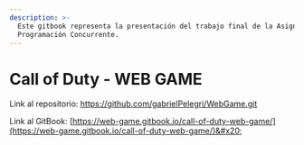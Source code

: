 ```yaml
---
description: >-
  Este gitbook representa la presentación del trabajo final de la Asignatura de
  Programación Concurrente.
---
```


# Call of Duty - WEB GAME

Link al repositorio: https://github.com/gabrielPelegri/WebGame.git

Link al GitBook: [https://web-game.gitbook.io/call-of-duty-web-game/](https://web-game.gitbook.io/call-of-duty-web-game/)&#x20;
